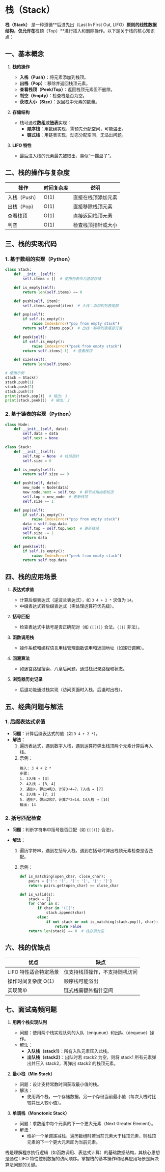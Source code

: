 # 栈（Stack）

**栈（Stack）** 是一种遵循**后进先出（Last In First Out, LIFO）**原则的线性数据结构，仅允许在**栈顶（Top）**进行插入和删除操作。以下是关于栈的核心知识点：

## 一、基本概念

1. **栈的操作**

   - **入栈（Push）**：将元素添加到栈顶。
   - **出栈（Pop）**：移除并返回栈顶元素。
   - **查看栈顶（Peek/Top）**：返回栈顶元素但不删除。
   - **判空（Empty）**：检查栈是否为空。
   - **获取大小（Size）**：返回栈中元素的数量。

2. **存储结构**

   - 栈可通过**数组**或**链表**实现：
     - **顺序栈**：用数组实现，需预先分配空间，可能溢出。
     - **链式栈**：用链表实现，动态分配空间，无溢出问题。

3. **LIFO 特性**
   - 最后进入栈的元素最先被取出，类似“一摞盘子”。

## 二、栈的操作与复杂度

| **操作**     | **时间复杂度** | **说明**           |
| ------------ | -------------- | ------------------ |
| 入栈（Push） | O(1)           | 直接在栈顶添加元素 |
| 出栈（Pop）  | O(1)           | 直接移除栈顶元素   |
| 查看栈顶     | O(1)           | 直接返回栈顶元素   |
| 判空         | O(1)           | 检查栈顶指针或大小 |

## 三、栈的实现代码

### 1. **基于数组的实现（Python）**

```python
class Stack:
    def __init__(self):
        self.items = []  # 使用列表作为底层存储

    def is_empty(self):
        return len(self.items) == 0

    def push(self, item):
        self.items.append(item)  # 入栈：添加到列表尾部

    def pop(self):
        if self.is_empty():
            raise IndexError("pop from empty stack")
        return self.items.pop()  # 出栈：移除列表尾部元素

    def peek(self):
        if self.is_empty():
            raise IndexError("peek from empty stack")
        return self.items[-1]  # 查看栈顶

    def size(self):
        return len(self.items)

# 使用示例
stack = Stack()
stack.push(1)
stack.push(2)
stack.push(3)
print(stack.pop())  # 输出: 3
print(stack.peek())  # 输出: 2
```

### 2. **基于链表的实现（Python）**

```python
class Node:
    def __init__(self, data):
        self.data = data
        self.next = None

class Stack:
    def __init__(self):
        self.top = None  # 栈顶指针
        self.size = 0

    def is_empty(self):
        return self.size == 0

    def push(self, data):
        new_node = Node(data)
        new_node.next = self.top  # 新节点指向原栈顶
        self.top = new_node  # 更新栈顶
        self.size += 1

    def pop(self):
        if self.is_empty():
            raise IndexError("pop from empty stack")
        data = self.top.data
        self.top = self.top.next  # 更新栈顶
        self.size -= 1
        return data

    def peek(self):
        if self.is_empty():
            raise IndexError("peek from empty stack")
        return self.top.data
```

## 四、栈的应用场景

1. **表达式求值**

   - 计算后缀表达式（逆波兰表达式），如 `3 4 + 2 *` 求值为 `14`。
   - 中缀表达式转后缀表达式（需处理运算符优先级）。

2. **括号匹配**

   - 检查表达式中括号是否正确配对（如 `{[()]}` 合法，`{(})` 非法）。

3. **函数调用栈**

   - 操作系统和编程语言用栈管理函数调用和返回地址（如递归调用）。

4. **回溯算法**

   - 如迷宫路径搜索、八皇后问题，通过栈记录路径和状态。

5. **浏览器历史记录**
   - 后退功能通过栈实现（访问页面时入栈，后退时出栈）。

## 五、经典问题与解法

### 1. **后缀表达式求值**

- **问题**：计算后缀表达式的值（如 `3 4 + 2 *`）。
- **解法**：
  1. 遍历表达式，遇到数字入栈，遇到运算符弹出栈顶两个元素计算后再入栈。
  2. 示例：
     ```
     输入: 3 4 + 2 *
     步骤:
     1. 3入栈 → [3]
     2. 4入栈 → [3, 4]
     3. 遇到+，弹出4和3，计算3+4=7，7入栈 → [7]
     4. 2入栈 → [7, 2]
     5. 遇到*，弹出2和7，计算7*2=14，14入栈 → [14]
     输出: 14
     ```

### 2. **括号匹配检查**

- **问题**：判断字符串中括号是否匹配（如 `{[()]}` 合法）。
- **解法**：

  1. 遍历字符串，遇到左括号入栈，遇到右括号时弹出栈顶元素检查是否匹配。
  2. 示例：

     ```python
     def is_matching(open_char, close_char):
         pairs = {'(': ')', '[': ']', '{': '}'}
         return pairs.get(open_char) == close_char

     def is_valid(s):
         stack = []
         for char in s:
             if char in '([{':
                 stack.append(char)
             else:
                 if not stack or not is_matching(stack.pop(), char):
                     return False
         return len(stack) == 0  # 栈必须为空
     ```

## 六、栈的优缺点

| **优点**              | **缺点**                       |
| --------------------- | ------------------------------ |
| LIFO 特性适合特定场景 | 仅支持栈顶操作，不支持随机访问 |
| 操作时间复杂度 O(1)   | 顺序栈可能溢出                 |
| 实现简单              | 链式栈需额外指针空间           |

## 七、面试高频问题

1. **用两个栈实现队列**

   - 问题：使用两个栈实现队列的入队（enqueue）和出队（dequeue）操作。
   - 解法：
     - **入队栈（stack1）**：所有入队元素压入此栈。
     - **出队栈（stack2）**：出队时若 stack2 为空，则将 stack1 所有元素弹出并压入 stack2，再弹出 stack2 的栈顶元素。

2. **最小栈（Min Stack）**

   - 问题：设计支持常数时间获取最小值的栈。
   - 解法：
     - 使用两个栈，一个存储数据，另一个存储当前最小值（每次入栈时比较并压入较小值）。

3. **单调栈（Monotonic Stack）**
   - 问题：求数组中每个元素的下一个更大元素（Next Greater Element）。
   - 解法：
     - 维护一个单调递减栈，遍历数组时若当前元素大于栈顶元素，则栈顶元素的下一个更大元素即为当前元素。

栈是理解程序执行逻辑（如函数调用、表达式计算）的基础数据结构，其核心思想是通过 LIFO 特性控制数据的访问顺序。掌握栈的基本操作和经典应用场景是解决算法问题的关键。

